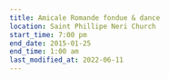 ```yaml
---
title: Amicale Romande fondue & dance
location: Saint Phillipe Neri Church
start_time: 7:00 pm
end_date: 2015-01-25
end_time: 1:00 am
last_modified_at: 2022-06-11
---
```

